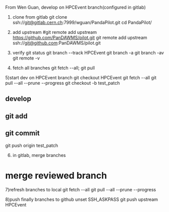 
From Wen Guan, develop on HPCEvent branch(configured in gitlab)
1) clone from gitlab
 git clone ssh://git@gitlab.cern.ch:7999/wguan/PandaPilot.git
cd PandaPilot/

2) add upstream
#git remote add upstream  https://github.com/PanDAWMS/pilot.git
git remote add upstream ssh://git@github.com:PanDAWMS/pilot.git

3) verify 
git status
git branch --track HPCEvent
git branch -a
git branch -av
git remote -v

4) fetch all branches
git fetch --all; git pull

5)start dev on HPCEvent branch
git checkout HPCEvent
git fetch --all
git pull --all --prune --progress
git checkout -b test_patch
## develop
## git add
## git commit
git push origin test_patch

6) in gitlab, merge branches
# merge reviewed branch

7)refresh branches to local
git fetch --all
git pull --all --prune --progress

8)push finally branches to github
unset SSH_ASKPASS
git push upstream HPCEvent


